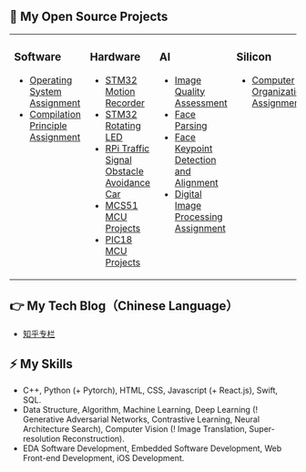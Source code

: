 <!--
## Hi there 👋

- 👨‍💻 I’m currently working on VLSI CAD.
- 🌱 I’m currently learning VLSI CAD, IC Digital Backend Design and Apple software development.
- 🤗 I’m looking to collaborate on software backend and UI design, hoping to make friends with software engineer, IC engineer and UI deisgner.
- 📫 How to reach me: [LinkedIn](https://www.linkedin.cn/incareer/in/fangnan97) and [E-mail](fangnan97@qq.com)
- 🔭 I hope I can make some contribution to the development of human science and technology, and make several small software to facilitate human life.
- 🫶 Sincerely thanks Coursera, Open Source Community and GitHub for your great help to my growth.
-->

<!--
**shaonianruntu/shaonianruntu** is a ✨ _special_ ✨ repository because its `README.md` (this file) appears on your GitHub profile.

Here are some ideas to get you started:

- 🤔 I’m looking for help with ...
- 💬 Ask me about ...
- 😄 Pronouns: ...
- ⚡ Fun fact: ...
-->



## 👋 My Open Source Projects

<table>
<tr>
  
<td valign="top" width="25%">
  
### Software
<!-- Software starts -->
- [Operating System Assignment](https://github.com/shaonianruntu/Operating-System-Assignment)
- [Compilation Principle Assignment](https://github.com/shaonianruntu/Compilation-Principle-Assignment)

<!-- Software ends -->
</td>

<td valign="top" width="25%">
  
### Hardware
<!-- Hardware starts -->
- [STM32 Motion Recorder](https://github.com/shaonianruntu/STM32-Motion-Recorder)
- [STM32 Rotating LED](https://github.com/shaonianruntu/STM32-Rotating-LED)
- [RPi Traffic Signal Obstacle Avoidance Car](https://github.com/shaonianruntu/RPi-Traffic-Signal-Obstacle-Avoidance-Car)
- [MCS51 MCU Projects](https://github.com/shaonianruntu/MCS51-MCU-Projects)
- [PIC18 MCU Projects](https://github.com/shaonianruntu/PIC18-MCU-Projects)
<!-- Hardware ends -->
</td>
  
<td valign="top" width="25%">

### AI
<!-- AI starts -->
- [Image Quality Assessment](https://github.com/shaonianruntu/Image-Quality-Assessment)
- [Face Parsing](https://github.com/shaonianruntu/Face-Parsing)
- [Face Keypoint Detection and Alignment](https://github.com/shaonianruntu/Face-Keypoint-Detection-and-Alignment)
- [Digital Image Processing Assignment](https://github.com/shaonianruntu/Digital-Image-Processing-Assignment)
<!-- AI ends -->
</td>
  
<td valign="top" width="25%">
  
### Silicon
<!-- Silicon starts -->
- [Computer Organization Assignment](https://github.com/shaonianruntu/Computer-Organization-Assignment)
<!-- Silicon ends -->
</td>
</tr>
</table>

## 👉 My Tech Blog（Chinese Language）

- [知乎专栏](https://www.zhihu.com/people/DarkBluecenter/columns)


## ⚡ My Skills
- C++, Python (+ Pytorch), HTML, CSS, Javascript (+ React.js), Swift, SQL.
- Data Structure, Algorithm, Machine Learning, Deep Learning (! Generative Adversarial Networks, Contrastive Learning, Neural Architecture Search), Computer Vision (! Image Translation, Super-resolution Reconstruction).
- EDA Software Development, Embedded Software Development, Web Front-end Development, iOS Development.

